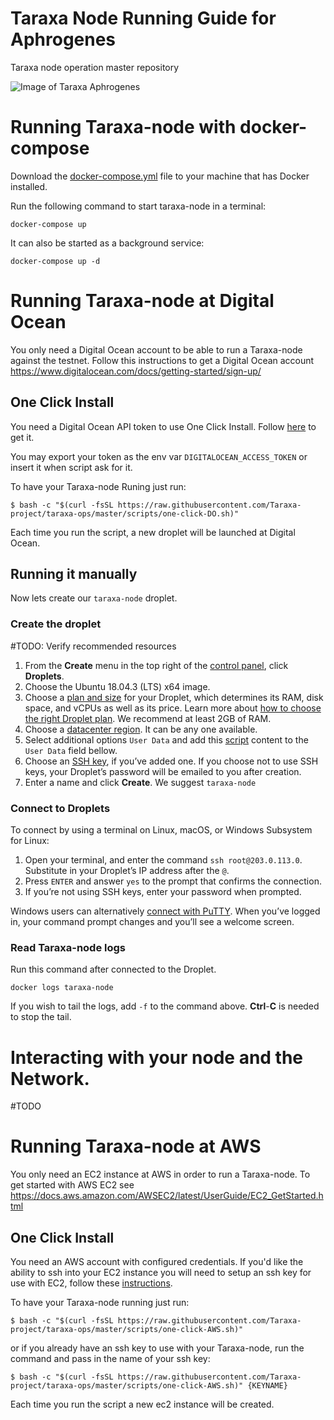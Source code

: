 # Taraxa Node Running Guide for Aphrogenes
Taraxa node operation master repository

![Image of Taraxa Aphrogenes](https://raw.githubusercontent.com/Taraxa-project/taraxa-ops/master/taraxa_aphrogenes.png)


# Running Taraxa-node with docker-compose

Download the [docker-compose.yml](https://raw.githubusercontent.com/Taraxa-project/taraxa-ops/master/scripts/docker-compose.yml) file to your machine that has Docker installed.

Run the following command to start taraxa-node in a terminal:

```
docker-compose up
```

It can also be started as a background service:

```
docker-compose up -d
```

# Running Taraxa-node at Digital Ocean
You only need a Digital Ocean account to be able to run a Taraxa-node against the testnet.
Follow this instructions to get a Digital Ocean account https://www.digitalocean.com/docs/getting-started/sign-up/

## One Click Install
You need a Digital Ocean API token to use One Click Install.
Follow [here](https://www.digitalocean.com/docs/api/create-personal-access-token/) to get it.

You may export your token as the env var `DIGITALOCEAN_ACCESS_TOKEN` or insert it when script ask for it.

To have your Taraxa-node Runing just run:
```
$ bash -c "$(curl -fsSL https://raw.githubusercontent.com/Taraxa-project/taraxa-ops/master/scripts/one-click-DO.sh)"
```

Each time you run the script, a new droplet will be launched at Digital Ocean.

## Running it manually
Now lets create our `taraxa-node` droplet.

### Create the droplet
#TODO: Verify recommended resources

1.  From the  **Create**  menu in the top right of the  [control panel](https://cloud.digitalocean.com/), click  **Droplets**.
2.  Choose the Ubuntu 18.04.3 (LTS) x64 image.
3.  Choose a  [plan and size](https://www.digitalocean.com/docs/droplets/#plans-and-pricing)  for your Droplet, which determines its RAM, disk space, and vCPUs as well as its price. Learn more about  [how to choose the right Droplet plan](https://www.digitalocean.com/docs/droplets/resources/choose-plan/). We recommend at least 2GB of RAM.
5.  Choose a  [datacenter region](https://www.digitalocean.com/docs/droplets/#regional-availability). It can be any one available.
6.  Select additional options `User Data` and add this [script](https://raw.githubusercontent.com/Taraxa-project/taraxa-ops/master/scripts/ubuntu-install-and-run-node.sh) content to the `User Data` field bellow.
7.  Choose an  [SSH key](https://www.digitalocean.com/docs/droplets/how-to/add-ssh-keys/), if you’ve added one. If you choose not to use SSH keys, your Droplet’s password will be emailed to you after creation.
8.  Enter a name and click  **Create**. We suggest `taraxa-node`

### Connect to Droplets

To connect by using a terminal on Linux, macOS, or Windows Subsystem for Linux:

1.  Open your terminal, and enter the command  `ssh root@203.0.113.0`.
    Substitute in your Droplet’s IP address after the `@`.
2.  Press  `ENTER`  and answer  `yes`  to the prompt that confirms the connection.
3.  If you’re not using SSH keys, enter your password when prompted.

Windows users can alternatively  [connect with PuTTY](https://www.digitalocean.com/docs/droplets/how-to/connect-with-ssh/putty/).
When you’ve logged in, your command prompt changes and you’ll see a welcome screen.

### Read Taraxa-node logs
Run this command after connected to the Droplet.

```
docker logs taraxa-node
```

If you wish to tail the logs, add `-f` to the command above. **Ctrl**-**C** is needed to stop the tail.

# Interacting with your node and the Network.
#TODO

# Running Taraxa-node at AWS
You only need an EC2 instance at AWS in order to run a Taraxa-node. To get started with AWS EC2 see https://docs.aws.amazon.com/AWSEC2/latest/UserGuide/EC2_GetStarted.html

## One Click Install
You need an AWS account with configured credentials. If you'd like the ability to ssh into your EC2 instance you will need to setup an ssh key for use with EC2, follow these [instructions](https://docs.aws.amazon.com/AWSEC2/latest/UserGuide/ec2-key-pairs.html#having-ec2-create-your-key-pair).

To have your Taraxa-node running just run:
```
$ bash -c "$(curl -fsSL https://raw.githubusercontent.com/Taraxa-project/taraxa-ops/master/scripts/one-click-AWS.sh)"
```
or if you already have an ssh key to use with your Taraxa-node, run the command and pass in the name of your ssh key:
```
$ bash -c "$(curl -fsSL https://raw.githubusercontent.com/Taraxa-project/taraxa-ops/master/scripts/one-click-AWS.sh)" {KEYNAME}
```
Each time you run the script a new ec2 instance will be created.
